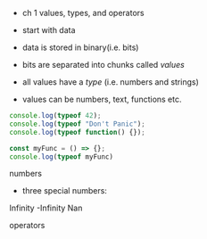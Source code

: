 - ch 1 values, types, and operators

- start with data
- data is stored in binary(i.e. bits)
- bits are separated into chunks called *values*
- all values have a *type* (i.e. numbers and strings)
- values can be numbers, text, functions etc.
  
```javascript
console.log(typeof 42);
console.log(typeof "Don't Panic");
console.log(typeof function() {});

const myFunc = () => {};
console.log(typeof myFunc)
```

numbers 
- three special numbers:
  
Infinity
-Infinity
Nan

operators 



